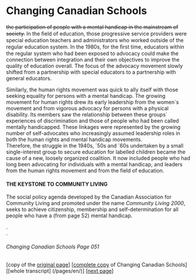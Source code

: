 # Changing Canadian Schools
~~the participation of people with a mental handicap in the mainstream of society.~~ In the ﬁeld of education, those progressive service providers were special education teachers and administrators who worked outside of the regular education system. In the 1980s, for the ﬁrst time, educators within the regular system who had been exposed to advocacy could make the connection between integration and their own objectives to improve the quality of education overall. The focus of the advocacy movement slowly shifted from a partnership with special educators to a partnership with general educators.
  
Similarly, the human rights movement was quick to ally itself with those seeking equality for persons with a mental handicap. The growing movement for human rights drew its early leadership from the women´s movement and from vigorous advocacy for persons with a physical disability. Its members saw the relationship between these groups´ experiences of discrimination and those of people who had been called mentally handicapped. These linkages were represented by the growing number of self-advocates who increasingly assumed leadership roles in both the human rights and mental handicap movements.  
Therefore, the struggle in the 1940s, ´50s and ´60s undertaken by a small single-interest group to secure education for labelled children became the cause of a new, loosely organized coalition. It now included people who had long been advocating for individuals with a mental handicap, and leaders from the human rights movement and from the field of education.  
#### THE KEYSTONE TO COMMUNITY LIVING
The social policy agenda developed by the Canadian Association for Community Living and promoted under the name *Community Living 2000*, seeks to achieve citizenship, membership and self-determination for all people who have a (from page 52) mental handicap.

.  
.  
###### Changing Canadian Schools Page 051

[copy of the [original page](/copies-from-original/CCS051.png)]
[[complete copy](/copies-from-original/BestCopy_Changing_Canadian_Schools_Perspectives_on_Disability_and_Inclusion.pdf) of Changing Canadian Schools]
[[whole transcript] (/pages/en/)]
[[next page](Changing_Canadian_Schools-052)]

